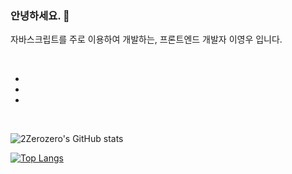 ### 안녕하세요. 👋

자바스크립트를 주로 이용하여 개발하는, 프론트엔드 개발자 이영우 입니다.

</br>

-
-
-

</br>

![2Zerozero's GitHub stats](https://github-readme-stats.vercel.app/api?username=2Zerozero&count_private=true&show_icons=true&theme=onedark)

[![Top Langs](https://github-readme-stats.vercel.app/api/top-langs/?username=2Zerozero&hide=php,html&theme=onedark&card_width=495)](https://github.com/anuraghazra/github-readme-stats)
